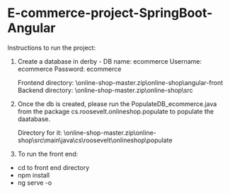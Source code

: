 # E-commerce-project-SpringBoot-Angular

Instructions to run the project: 

1) Create a database in derby - 
   DB name: ecommerce 
   Username: ecommerce 
   Password: ecommerce 
   
   Frontend directory: \online-shop-master.zip\online-shop\angular-front 
   Backend directory:  \online-shop-master.zip\online-shop\src 
   
 
 2) Once the db is created, please run the PopulateDB_ecommerce.java from the package cs.roosevelt.onlineshop.populate to populate the daatabase. 
 
    Directory for it:   \online-shop-master.zip\online-shop\src\main\java\cs\roosevelt\onlineshop\populate 
 
 
 3) To run the front end: 
 - cd to front end directory 
 - npm install 
 - ng serve -o 
